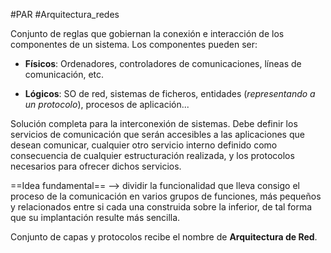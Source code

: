 #PAR #Arquitectura_redes

Conjunto de reglas que gobiernan la conexión e interacción de los componentes de un sistema. Los componentes pueden ser: 

- __Físicos__: Ordenadores, controladores de comunicaciones, líneas de comunicación, etc. 

- __Lógicos__: SO de red, sistemas de ficheros, entidades (_representando a un protocolo_), procesos de aplicación...

Solución completa para la interconexión de sistemas. Debe definir los servicios de comunicación que serán accesibles a las aplicaciones que desean comunicar, cualquier otro servicio interno definido como consecuencia de cualquier estructuración realizada, y los protocolos necesarios para ofrecer dichos servicios.

==Idea fundamental== --> dividir la funcionalidad que lleva consigo el proceso de la comunicación en varios grupos de funciones, más pequeños y relacionados entre si cada una construida sobre la inferior, de tal forma que su implantación resulte más sencilla.

Conjunto de capas y protocolos recibe el nombre de __Arquitectura de Red__. 
